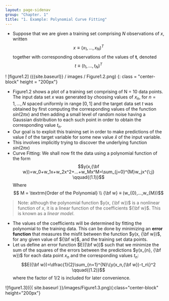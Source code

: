 ```yaml
---
layout: page-sidenav
group: "Chapter. 1"
title: "1. Example: Polynomial Curve Fitting"
---
```

- Suppose that we are given a training set comprising $N$ observations of $x$, written $$x ≡ (x_{1} , . . . , x_{N} )^T$$ together with corresponding observations of the values of **t**, denoted
$$t≡(t_{1},...,t_{N})^T$$

! [figure1.2] ({{site.baseurl}} / images / Figure1.2.png) {: class = "center-block" height = "200px"}

- Figure1.2 shows a plot of a training set comprising of N = 10 data points. The input data set $x$ was generated by choosing values of $x_{n}$, for $n = 1,...,N$ spaced uniformly in range $[0,1]$ and the target data set $t$ was obtained by first computing the corresponding values of the function $sin(2πx)$ and then adding a small level of random noise having a Gaussian distribution to each such point in order to obtain the corresponding value $t_{n}$.
- Our goal is to exploit this training set in order to make predictions of the value $\hat{t}$ of the target variable for some new value $\hat{x}$ of the input variable.
- This involves implicitly trying to discover the underlying function $sin(2πx)$
- Curve Fitting: We shall now fit the data using a polynomial function of the form $$y(x,{\bf w})=w_0+w_1x+w_2x^2+...+w_Mx^M=\sum_{j=0}^{M}w_jx^{\;j} \qquad{(1.1)}$$ Where $$ M = \textrm{Order of the Polynomial} \\ {\bf w} ≡  (w_{0},...,w_{M})$$

>Note: although the polynomial function $y(x, {\bf w})$ is a nonlinear function of $x$, it is a linear function of the coefficients ${\bf w}$. This is known as a *linear model*.

- The values of the coefficients will be determined by fitting the polynomial to the training data. This can be done by minimizing an **error function** that measures the misfit between the function $y(x, {\bf w})$, for any given value of ${\bf w}$, and the training set data points.
- Let us define an error function $E({\bf w})$ such that we minimize the sum of the squares of the errors between the predictions $y(x_{n}, {\bf w})$ for each data point $x_{n}$ and the corresponding values $t_{n}$:$$E({\bf w})=\dfrac{1}{2}\sum_{n=1}^{N}\{y(x_n,{\bf w})-t_n\}^2 \qquad{(1.2)}$$ where the factor of $1/2$ is included for later convenience.

![figure1.3]({{ site.baseurl }}/images/Figure1.3.png){:class="center-block" height="200px"}
<!--stackedit_data:
eyJoaXN0b3J5IjpbLTE2NDM1MDYwMCwxNjI4NzIzNTMyLDEzOT
Y5NTc3ODksLTIwMDcwMTU3OTVdfQ==
-->